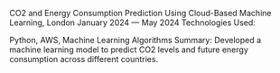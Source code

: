  CO2 and Energy Consumption Prediction Using Cloud-Based
Machine Learning, London
January 2024 — May 2024
Technologies Used: 
 
Python, AWS, Machine Learning Algorithms
Summary: Developed a machine learning model to predict CO2 levels and
future energy consumption across different countries.